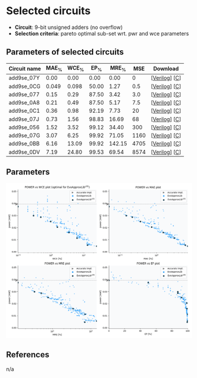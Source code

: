 
Selected circuits
===================
 - **Circuit**: 9-bit unsigned adders (no overflow)
 - **Selection criteria**: pareto optimal sub-set wrt. pwr and wce parameters

Parameters of selected circuits
----------------------------

| Circuit name | MAE<sub>%</sub> | WCE<sub>%</sub> | EP<sub>%</sub> | MRE<sub>%</sub> | MSE | Download |
| --- |  --- | --- | --- | --- | --- | --- | 
| add9se_07Y | 0.00 | 0.00 | 0.00 | 0.00 | 0 |  [[Verilog](add9se_07Y.v)]  [[C](add9se_07Y.c)] |
| add9se_0CG | 0.049 | 0.098 | 50.00 | 1.27 | 0.5 |  [[Verilog](add9se_0CG.v)]  [[C](add9se_0CG.c)] |
| add9se_077 | 0.15 | 0.29 | 87.50 | 3.42 | 3.0 |  [[Verilog](add9se_077.v)]  [[C](add9se_077.c)] |
| add9se_0A8 | 0.21 | 0.49 | 87.50 | 5.17 | 7.5 |  [[Verilog](add9se_0A8.v)]  [[C](add9se_0A8.c)] |
| add9se_0C1 | 0.36 | 0.98 | 92.19 | 7.73 | 20 |  [[Verilog](add9se_0C1.v)]  [[C](add9se_0C1.c)] |
| add9se_07J | 0.73 | 1.56 | 98.83 | 16.69 | 68 |  [[Verilog](add9se_07J.v)]  [[C](add9se_07J.c)] |
| add9se_056 | 1.52 | 3.52 | 99.12 | 34.40 | 300 |  [[Verilog](add9se_056.v)]  [[C](add9se_056.c)] |
| add9se_07G | 3.07 | 6.25 | 99.92 | 71.05 | 1160 |  [[Verilog](add9se_07G.v)]  [[C](add9se_07G.c)] |
| add9se_0BB | 6.16 | 13.09 | 99.92 | 142.15 | 4705 |  [[Verilog](add9se_0BB.v)]  [[C](add9se_0BB.c)] |
| add9se_0DV | 7.19 | 24.80 | 99.53 | 69.54 | 8574 |  [[Verilog](add9se_0DV.v)]  [[C](add9se_0DV.c)] |
    
Parameters
--------------
![Parameters figure](fig.png)

References
--------------
n/a

             